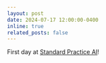 ```yaml
---
layout: post
date: 2024-07-17 12:00:00-0400
inline: true
related_posts: false
---
```


First day at [Standard Practice AI](https://standardpractice.ai)!
